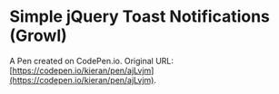 # Simple jQuery Toast Notifications (Growl)

A Pen created on CodePen.io. Original URL: [https://codepen.io/kieran/pen/ajLvjm](https://codepen.io/kieran/pen/ajLvjm).


